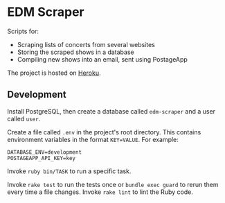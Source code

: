 # EDM Scraper

Scripts for:
- Scraping lists of concerts from several websites
- Storing the scraped shows in a database
- Compiling new shows into an email, sent using PostageApp

The project is hosted on [Heroku](https://dashboard.heroku.com/apps/edm-scraper).

## Development

Install PostgreSQL, then create a database called `edm-scraper` and a user called `user`.

Create a file called `.env` in the project's root directory. This contains environment variables in the format `KEY=VALUE`. For example:

```
DATABASE_ENV=development
POSTAGEAPP_API_KEY=key
```

Invoke `ruby bin/TASK` to run a specific task.

Invoke `rake test` to run the tests once or `bundle exec guard` to rerun them every time a file changes. Invoke `rake lint` to lint the Ruby code.
